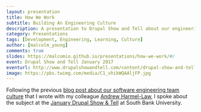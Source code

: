 ```yaml
---
layout: presentation
title: How We Work
subtitle: Building An Engineering Culture
description: A presentation to Drupal Show and Tell about our engineering team culture
category: Presentations
tags: [Development, Engineering, Learning, Culture]
author: [malcolm_young]
comments: true
slides: https://malcomio.github.io/presentations/how-we-work/#/
event: Drupal Show and Tell January 2017
eventurl: http://www.drupalshowandtell.com/content/drupal-show-and-tell-january-2017
image: https://pbs.twimg.com/media/C1_vhikWQAAljFP.jpg
---
```


Following the previous [blog post about our software engineering team culture][blog] that I wrote with my colleague [Andrew Harmel-Law][andrew], I spoke about the subject at the [January Drupal Show & Tell][show] at South Bank University.

[andrew]: https://capgemini.github.io/authors/#author-andrew-harmel-law
[blog]: https://capgemini.github.io/development/how-we-work/
[slides]: https://malcomio.github.io/presentations/how-we-work/#/
[show]: https://www.meetup.com/drupal-show-and-tell/events/236113628/
[meetup]: http://www.drupalshowandtell.com/
[cw]: https://twitter.com/cameronwilding